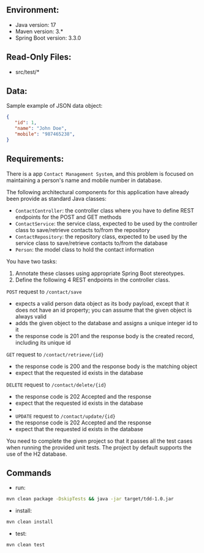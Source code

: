 ## Environment:
- Java version: 17
- Maven version: 3.*
- Spring Boot version: 3.3.0

## Read-Only Files:
- src/test/*

## Data:
Sample example of JSON data object:
```json
{
   "id": 1,
   "name": "John Doe",
   "mobile": "987465238",
}
```

## Requirements:
There is a app `Contact Management System`, and this problem is focused on maintaining a person's name and mobile number in database.

The following architectural components for this application have already been provide as standard Java classes:

* `ContactController`: the controller class where you have to define REST endpoints for the POST and GET methods
* `ContactService`: the service class, expected to be used by the controller class to save/retrieve contacts to/from the repository
* `ContactRepository`: the repository class, expected to be used by the service class to save/retrieve contacts to/from the database
* `Person`: the model class to hold the contact information

You have two tasks:
1. Annotate these classes using appropriate Spring Boot stereotypes.
2. Define the following 4 REST endpoints in the controller class.

`POST` request to `/contact/save`
* expects a valid person data object as its body payload, except that it does not have an id property; you can assume that the given object is always valid
* adds the given object to the database and assigns a unique integer id to it
* the response code is 201 and the response body is the created record, including its unique id

`GET` request to `/contact/retrieve/{id}`
* the response code is 200 and the response body is the matching object
* expect that the requested id exists in the database

`DELETE` request to `/contact/delete/{id}`
* the response code is 202 Accepted and the response
* expect that the requested id exists in the database
* 
* 
  `UPDATE` request to `/contact/update/{id}`
* the response code is 202 Accepted and the response
* expect that the requested id exists in the database

You need to complete the given project so that it passes all the test cases when running the provided unit tests. The project by default supports the use of the H2 database.

## Commands
- run:
```bash
mvn clean package -DskipTests && java -jar target/tdd-1.0.jar
```
- install:
```bash
mvn clean install
```
- test:
```bash
mvn clean test
```